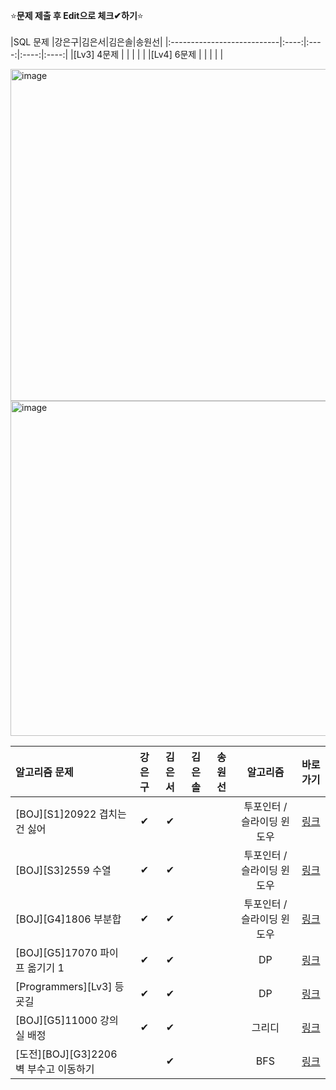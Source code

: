 ⭐**문제 제출 후 Edit으로 체크✔하기**⭐<br/><br/>
|SQL 문제                    |강은구|김은서|김은솔|송원선|
|:---------------------------|:----:|:----:|:----:|:----:|
|[Lv3] 4문제                  |      |      |     |      | 
|[Lv4] 6문제                  |      |      |     |      | 

<img width="531" alt="image" src="https://github.com/kimeunseo58/Coding_practice/assets/74243990/03f06791-9bec-4293-979c-33d876519e96">
<img width="536" alt="image" src="https://github.com/kimeunseo58/Coding_practice/assets/74243990/dbe84f01-20e2-498c-86c7-4eceadcbac10">

|알고리즘 문제                           |강은구|김은서|김은솔|송원선|알고리즘                  | 바로가기|
|:--------------------------------------|:----:|:----:|:----:|:----:|:-----------------------:|:------:|
|[BOJ][S1]20922 겹치는 건 싫어           |   ✔  |  ✔  |      |      |투포인터 / 슬라이딩 윈도우| [링크](https://www.acmicpc.net/problem/20922)|
|[BOJ][S3]2559 수열                      |   ✔  | ✔   |      |      |투포인터 / 슬라이딩 윈도우|[링크](https://www.acmicpc.net/problem/2559)|
|[BOJ][G4]1806 부분합                    |   ✔  | ✔   |      |      |투포인터 / 슬라이딩 윈도우|[링크](https://www.acmicpc.net/problem/1806 )|
|[BOJ][G5]17070 파이프 옮기기 1          |   ✔  |  ✔   |      |      |DP                       |[링크](https://www.acmicpc.net/problem/17070)|
|[Programmers][Lv3] 등굣길               |  ✔  |  ✔  |      |      |DP                       |[링크](https://school.programmers.co.kr/learn/courses/30/lessons/42898)|
|[BOJ][G5]11000 강의실 배정              |   ✔  |  ✔  |      |      |그리디                    |[링크](https://www.acmicpc.net/problem/11000 )|
|[도전][BOJ][G3]2206 벽 부수고 이동하기   |      |  ✔   |      |      |BFS                      |[링크](https://www.acmicpc.net/problem/2206 )|
